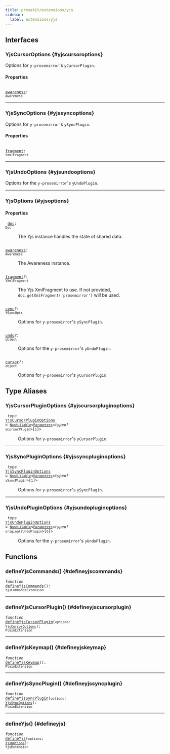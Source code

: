 ```yaml
---
title: prosekit/extensions/yjs
sidebar:
  label: extensions/yjs
---
```


## Interfaces

### YjsCursorOptions {#yjscursoroptions}

Options for `y-prosemirror`'s `yCursorPlugin`.

#### Properties

<dl>

<dt>

<code data-typedoc-code><i></i> <a id="awareness" href="#awareness">awareness</a>: `Awareness`</code>

</dt>

</dl>

***

### YjsSyncOptions {#yjssyncoptions}

Options for `y-prosemirror`'s `ySyncPlugin`.

#### Properties

<dl>

<dt>

<code data-typedoc-code><i></i> <a id="fragment" href="#fragment">fragment</a>: `YXmlFragment`</code>

</dt>

</dl>

***

### YjsUndoOptions {#yjsundooptions}

Options for the `y-prosemirror`'s `yUndoPlugin`.

***

### YjsOptions {#yjsoptions}

#### Properties

<dl>

<dt>

<code data-typedoc-code><i></i> <a id="doc" href="#doc">doc</a>: `Doc`</code>

</dt>

<dd>

The Yjs instance handles the state of shared data.

</dd>

</dl>

<dl>

<dt>

<code data-typedoc-code><i></i> <a id="awareness-1" href="#awareness-1">awareness</a>: `Awareness`</code>

</dt>

<dd>

The Awareness instance.

</dd>

</dl>

<dl>

<dt>

<code data-typedoc-code><i></i> <a id="fragment-1" href="#fragment-1">fragment</a><i>?</i>: `YXmlFragment`</code>

</dt>

<dd>

The Yjs XmlFragment to use. If not provided,
`doc.getXmlFragment('prosemirror')` will be used.

</dd>

</dl>

<dl>

<dt>

<code data-typedoc-code><i></i> <a id="sync" href="#sync">sync</a><i>?</i>: `YSyncOpts`</code>

</dt>

<dd>

Options for `y-prosemirror`'s `ySyncPlugin`.

</dd>

</dl>

<dl>

<dt>

<code data-typedoc-code><i></i> <a id="undo" href="#undo">undo</a><i>?</i>: `object`</code>

</dt>

<dd>

Options for the `y-prosemirror`'s `yUndoPlugin`.

</dd>

</dl>

<dl>

<dt>

<code data-typedoc-code><i></i> <a id="cursor" href="#cursor">cursor</a><i>?</i>: `object`</code>

</dt>

<dd>

Options for `y-prosemirror`'s `yCursorPlugin`.

</dd>

</dl>

## Type Aliases

### YjsCursorPluginOptions {#yjscursorpluginoptions}

<dl>

<dt>

<code data-typedoc-code><i></i> type <a id="yjscursorpluginoptions" href="#yjscursorpluginoptions">YjsCursorPluginOptions</a> = [`NonNullable`](https://www.typescriptlang.org/docs/handbook/utility-types.html#nonnullabletype)\<[`Parameters`](https://www.typescriptlang.org/docs/handbook/utility-types.html#parameterstype)\<*typeof* `yCursorPlugin`\>\[`1`\]\></code>

</dt>

<dd>

Options for `y-prosemirror`'s `yCursorPlugin`.

</dd>

</dl>

***

### YjsSyncPluginOptions {#yjssyncpluginoptions}

<dl>

<dt>

<code data-typedoc-code><i></i> type <a id="yjssyncpluginoptions" href="#yjssyncpluginoptions">YjsSyncPluginOptions</a> = [`NonNullable`](https://www.typescriptlang.org/docs/handbook/utility-types.html#nonnullabletype)\<[`Parameters`](https://www.typescriptlang.org/docs/handbook/utility-types.html#parameterstype)\<*typeof* `ySyncPlugin`\>\[`1`\]\></code>

</dt>

<dd>

Options for `y-prosemirror`'s `ySyncPlugin`.

</dd>

</dl>

***

### YjsUndoPluginOptions {#yjsundopluginoptions}

<dl>

<dt>

<code data-typedoc-code><i></i> type <a id="yjsundopluginoptions" href="#yjsundopluginoptions">YjsUndoPluginOptions</a> = [`NonNullable`](https://www.typescriptlang.org/docs/handbook/utility-types.html#nonnullabletype)\<[`Parameters`](https://www.typescriptlang.org/docs/handbook/utility-types.html#parameterstype)\<*typeof* `originalYUndoPlugin`\>\[`0`\]\></code>

</dt>

<dd>

Options for the `y-prosemirror`'s `yUndoPlugin`.

</dd>

</dl>

## Functions

### defineYjsCommands() {#defineyjscommands}

<dl>

<dt>

<code data-typedoc-code><i>function</i> <i></i> <a id="defineyjscommands" href="#defineyjscommands">defineYjsCommands</a>(): `YjsCommandsExtension`</code>

</dt>

</dl>

***

### defineYjsCursorPlugin() {#defineyjscursorplugin}

<dl>

<dt>

<code data-typedoc-code><i>function</i> <i></i> <a id="defineyjscursorplugin" href="#defineyjscursorplugin">defineYjsCursorPlugin</a>(`options`: [`YjsCursorOptions`](#yjscursoroptions)): `PlainExtension`</code>

</dt>

</dl>

***

### defineYjsKeymap() {#defineyjskeymap}

<dl>

<dt>

<code data-typedoc-code><i>function</i> <i></i> <a id="defineyjskeymap" href="#defineyjskeymap">defineYjsKeymap</a>(): `PlainExtension`</code>

</dt>

</dl>

***

### defineYjsSyncPlugin() {#defineyjssyncplugin}

<dl>

<dt>

<code data-typedoc-code><i>function</i> <i></i> <a id="defineyjssyncplugin" href="#defineyjssyncplugin">defineYjsSyncPlugin</a>(`options`: [`YjsSyncOptions`](#yjssyncoptions)): `PlainExtension`</code>

</dt>

</dl>

***

### defineYjs() {#defineyjs}

<dl>

<dt>

<code data-typedoc-code><i>function</i> <i></i> <a id="defineyjs" href="#defineyjs">defineYjs</a>(`options`: [`YjsOptions`](#yjsoptions)): `YjsExtension`</code>

</dt>

<dd>

</dd>

</dl>
